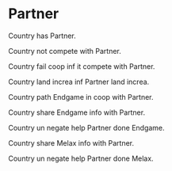 # Partner

Country has Partner.

Country not compete with Partner.

Country fail coop inf it compete with Partner.

Country land increa inf Partner land increa.

Country path Endgame in coop with Partner.

Country share Endgame info with Partner.

Country un negate help Partner done Endgame.

Country share Melax info with Partner.

Country un negate help Partner done Melax.